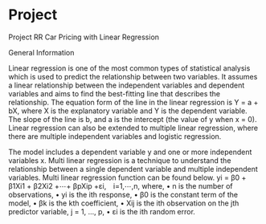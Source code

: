 # Project
Project RR
Car Pricing with Linear Regression

General Information

Linear regression is one of the most common types of statistical analysis which is used to predict the relationship between two variables. It assumes a linear relationship between the independent variables and dependent variables and aims to find the best-fitting line that describes the relationship. The equation form of the line in the linear regression is Y = a + bX, where X is the explanatory variable and Y is the dependent variable. The slope of the line is b, and a is the intercept (the value of y when x = 0).
Linear regression can also be extended to multiple linear regression, where there are multiple independent variables and logistic regression.

The model includes a dependent variable y and one or more independent variables x. Multi linear regression is a technique to understand the relationship between a single dependent variable and multiple independent variables. Multi linear regression function can be found below.
yi = β0 + β1Xi1 + β2Xi2 +⋯+ βpXip +εi, i=1,⋯,n,
where,
•	n is the number of observations,
•	yi is the ith response,
•	β0 is the constant term of the model,
•	βk is the kth coefficient,
•	Xij is the ith observation on the jth predictor variable, j = 1, ..., p,
•	εi is the ith random error.


